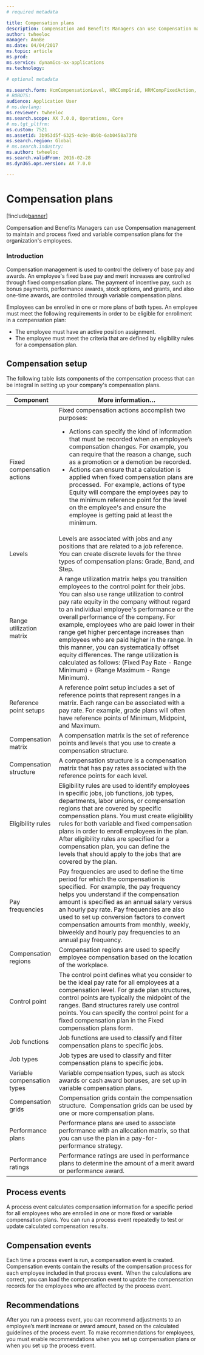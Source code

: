```yaml
---
# required metadata

title: Compensation plans
description: Compensation and Benefits Managers can use Compensation management to maintain and process fixed and variable compensation plans for the organization's employees.
author: twheeloc
manager: AnnBe
ms.date: 04/04/2017
ms.topic: article
ms.prod: 
ms.service: dynamics-ax-applications
ms.technology: 

# optional metadata

ms.search.form: HcmCompensationLevel, HRCCompGrid, HRMCompFixedAction, HRMCompFixedBudget, HRMCompFixedPlanTable
# ROBOTS: 
audience: Application User
# ms.devlang: 
ms.reviewer: twheeloc
ms.search.scope: AX 7.0.0, Operations, Core
# ms.tgt_pltfrm: 
ms.custom: 7521
ms.assetid: 3b953d5f-6325-4c9e-8b9b-6ab0458a73f8
ms.search.region: Global
# ms.search.industry: 
ms.author: twheeloc
ms.search.validFrom: 2016-02-28
ms.dyn365.ops.version: AX 7.0.0

---
```


# Compensation plans

[!include[banner](includes/banner.md)]


Compensation and Benefits Managers can use Compensation management to maintain and process fixed and variable compensation plans for the organization's employees.

### Introduction

Compensation management is used to control the delivery of base pay and awards. An employee's fixed base pay and merit increases are controlled through fixed compensation plans. The payment of incentive pay, such as bonus payments, performance awards, stock options, and grants, and also one-time awards, are controlled through variable compensation plans. 

Employees can be enrolled in one or more plans of both types. An employee must meet the following requirements in order to be eligible for enrollment in a compensation plan:
-   The employee must have an active position assignment.
-   The employee must meet the criteria that are defined by eligibility rules for a compensation plan.

## Compensation setup
The following table lists components of the compensation process that can be integral in setting up your company's compensation plans.

<table>
<thead>
<tr class="header">
<th>Component</th>
<th>More information…</th>
</tr>
</thead>
<tbody>
<tr class="odd">
<td>Fixed compensation actions</td>
<td>Fixed compensation actions accomplish two purposes:
<ul>
<li>Actions can specify the kind of information that must be recorded when an employee’s compensation changes. For example, you can require that the reason a change, such as a promotion or a demotion be recorded.</li>
<li>Actions can ensure that a calculation is applied when fixed compensation plans are processed.  For example, actions of type Equity will compare the employees pay to the minimum reference point for the level on the employee's and ensure the employee is getting paid at least the minimum.</li>
</ul></td>
</tr>
<tr class="even">
<td>Levels</td>
<td>Levels are associated with jobs and any positions that are related to a job reference. You can create discrete levels for the three types of compensation plans: Grade, Band, and Step.</td>
</tr>
<tr class="odd">
<td>Range utilization matrix</td>
<td>A range utilization matrix helps you transition employees to the control point for their jobs. You can also use range utilization to control pay rate equity in the company without regard to an individual employee's performance or the overall performance of the company. For example, employees who are paid lower in their range get higher percentage increases than employees who are paid higher in the range. In this manner, you can systematically offset equity differences. The range utilization is calculated as follows: (Fixed Pay Rate - Range Minimum) ÷ (Range Maximum - Range Minimum).</td>
</tr>
<tr class="even">
<td>Reference point setups</td>
<td>A reference point setup includes a set of reference points that represent ranges in a matrix. Each range can be associated with a pay rate. For example, grade plans will often have reference points of Minimum, Midpoint, and Maximum.</td>
</tr>
<tr class="odd">
<td>Compensation matrix</td>
<td>A compensation matrix is the set of reference points and levels that you use to create a compensation structure.</td>
</tr>
<tr class="even">
<td>Compensation structure</td>
<td>A compensation structure is a compensation matrix that has pay rates associated with the reference points for each level.</td>
</tr>
<tr class="odd">
<td>Eligibility rules</td>
<td>Eligibility rules are used to identify employees in specific jobs, job functions, job types, departments, labor unions, or compensation regions that are covered by specific compensation plans. You must create eligibility rules for both variable and fixed compensation plans in order to enroll employees in the plan. After eligibility rules are specified for a compensation plan, you can define the levels that should apply to the jobs that are covered by the plan.</td>
</tr>
<tr class="even">
<td>Pay frequencies</td>
<td>Pay frequencies are used to define the time period for which the compensation is specified.  For example, the pay frequency helps you understand if the compensation amount is specified as an annual salary versus an hourly pay rate. Pay frequencies are also used to set up conversion factors to convert compensation amounts from monthly, weekly, biweekly and hourly pay frequencies to an annual pay frequency.</td>
</tr>
<tr class="odd">
<td>Compensation regions</td>
<td>Compensation regions are used to specify employee compensation based on the location of the workplace.</td>
</tr>
<tr class="even">
<td>Control point</td>
<td>The control point defines what you consider to be the ideal pay rate for all employees at a compensation level. For grade plan structures, control points are typically the midpoint of the ranges. Band structures rarely use control points. You can specify the control point for a fixed compensation plan in the Fixed compensation plans form.</td>
</tr>
<tr class="odd">
<td>Job functions</td>
<td>Job functions are used to classify and filter compensation plans to specific jobs.</td>
</tr>
<tr class="even">
<td>Job types</td>
<td>Job types are used to classify and filter compensation plans to specific jobs.</td>
</tr>
<tr class="odd">
<td>Variable compensation types</td>
<td>Variable compensation types, such as stock awards or cash award bonuses, are set up in variable compensation plans.</td>
</tr>
<tr class="even">
<td>Compensation grids</td>
<td>Compensation grids contain the compensation structure.  Compensation grids can be used by one or more compensation plans.</td>
</tr>
<tr class="odd">
<td>Performance plans</td>
<td>Performance plans are used to associate performance with an allocation matrix, so that you can use the plan in a pay-for-performance strategy.</td>
</tr>
<tr class="even">
<td>Performance ratings</td>
<td>Performance ratings are used in performance plans to determine the amount of a merit award or performance award.</td>
</tr>
</tbody>
</table>

## Process events
A process event calculates compensation information for a specific period for all employees who are enrolled in one or more fixed or variable compensation plans. You can run a process event repeatedly to test or update calculated compensation results.

Compensation events
-------------------

Each time a process event is run, a compensation event is created.  Compensation events contain the results of the compensation process for each employee included in that process event.  When the calculations are correct, you can load the compensation event to update the compensation records for the employees who are affected by the process event.

## Recommendations
After you run a process event, you can recommend adjustments to an employee’s merit increase or award amount, based on the calculated guidelines of the process event. To make recommendations for employees, you must enable recommendations when you set up compensation plans or when you set up the process event.



